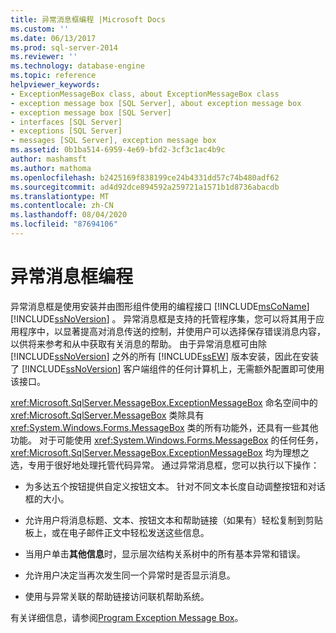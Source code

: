```yaml
---
title: 异常消息框编程 |Microsoft Docs
ms.custom: ''
ms.date: 06/13/2017
ms.prod: sql-server-2014
ms.reviewer: ''
ms.technology: database-engine
ms.topic: reference
helpviewer_keywords:
- ExceptionMessageBox class, about ExceptionMessageBox class
- exception message box [SQL Server], about exception message box
- exception message box [SQL Server]
- interfaces [SQL Server]
- exceptions [SQL Server]
- messages [SQL Server], exception message box
ms.assetid: 0b1ba514-6959-4e69-bfd2-3cf3c1ac4b9c
author: mashamsft
ms.author: mathoma
ms.openlocfilehash: b2425169f838199ce24b4331dd57c74b480adf62
ms.sourcegitcommit: ad4d92dce894592a259721a1571b1d8736abacdb
ms.translationtype: MT
ms.contentlocale: zh-CN
ms.lasthandoff: 08/04/2020
ms.locfileid: "87694106"
---
```

# <a name="exception-message-box-programming"></a>异常消息框编程
  异常消息框是使用安装并由图形组件使用的编程接口 [!INCLUDE[msCoName](../../includes/msconame-md.md)] [!INCLUDE[ssNoVersion](../../includes/ssnoversion-md.md)] 。 异常消息框是支持的托管程序集，您可以将其用于应用程序中，以显著提高对消息传送的控制，并使用户可以选择保存错误消息内容，以供将来参考和从中获取有关消息的帮助。 由于异常消息框可由除 [!INCLUDE[ssNoVersion](../../includes/ssnoversion-md.md)] 之外的所有 [!INCLUDE[ssEW](../../includes/ssew-md.md)] 版本安装，因此在安装了 [!INCLUDE[ssNoVersion](../../includes/ssnoversion-md.md)] 客户端组件的任何计算机上，无需额外配置即可使用该接口。  
  
 <xref:Microsoft.SqlServer.MessageBox.ExceptionMessageBox> 命名空间中的 <xref:Microsoft.SqlServer.MessageBox> 类除具有 <xref:System.Windows.Forms.MessageBox> 类的所有功能外，还具有一些其他功能。 对于可能使用 <xref:System.Windows.Forms.MessageBox> 的任何任务，<xref:Microsoft.SqlServer.MessageBox.ExceptionMessageBox> 均为理想之选，专用于很好地处理托管代码异常。 通过异常消息框，您可以执行以下操作：  
  
-   为多达五个按钮提供自定义按钮文本。 针对不同文本长度自动调整按钮和对话框的大小。  
  
-   允许用户将消息标题、文本、按钮文本和帮助链接（如果有）轻松复制到剪贴板上，或在电子邮件正文中轻松发送这些信息。  
  
-   当用户单击**其他信息**时，显示层次结构关系树中的所有基本异常和错误。  
  
-   允许用户决定当再次发生同一个异常时是否显示消息。  
  
-   使用与异常关联的帮助链接访问联机帮助系统。  
  
 有关详细信息，请参阅[Program Exception Message Box](../../../2014/database-engine/dev-guide/program-exception-message-box.md)。  
  
  
